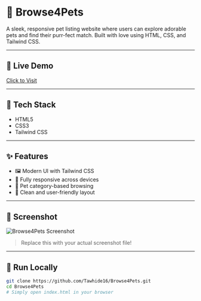# 🐶 Browse4Pets

A sleek, responsive pet listing website where users can explore adorable pets and find their purr-fect match. Built with love using HTML, CSS, and Tailwind CSS.

---

## 🔗 Live Demo  
[Click to Visit](https://your-live-site-url.com)

---

## 🧰 Tech Stack

- HTML5
- CSS3
- Tailwind CSS

---

## ✨ Features

- 🖼️ Modern UI with Tailwind CSS
- 📱 Fully responsive across devices
- 🐾 Pet category-based browsing
- 💖 Clean and user-friendly layout

---

## 📸 Screenshot

![Browse4Pets Screenshot](./assets/screenshot.png)

> Replace this with your actual screenshot file!

---

## 🚀 Run Locally

```bash
git clone https://github.com/Tawhide16/Browse4Pets.git
cd Browse4Pets
# Simply open index.html in your browser
